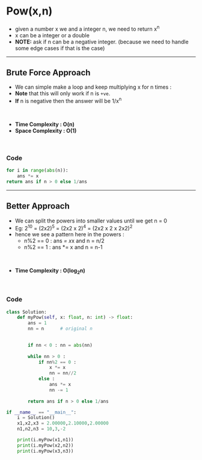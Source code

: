 # Pow(x,n)

- given a number x we and a integer n, we need to return x<sup>n</sup>
- x can be a integer or a double 
- **NOTE:** ask if n can be a negative integer. (because we need to handle some edge cases if that is the case)

---

## Brute Force Approach  

- We can simple make a loop and keep multiplying x for n times : 
- **Note** that this will only work if n is `+ve`.
- **If** n is negative then the answer will be 1/x<sup>n</sup>

<br>

- **Time Complexity : O(n)**
- **Space Complexity : O(1)**

<br>

### Code 

```python 
for i in range(abs(n)):
    ans *= x
return ans if n > 0 else 1/ans
```

---

## Better Approach 

- We can split the powers into smaller values until we get n = 0
- Eg: 2<sup>10</sup> = (2x2)<sup>5</sup> = (2x2 x 2)<sup>4</sup> = (2x2 x 2 x 2x2)<sup>2</sup>
- hence we see a pattern here in the powers : 
    - n%2 == 0 : ans *= x*x and n = n/2
    - n%2 == 1 : ans *= x and n = n-1

<br>

- **Time Complexity : O(log<sub>2</sub>n)**

<br>

### Code

```python 
class Solution:
    def myPow(self, x: float, n: int) -> float:
        ans = 1
        nn = n      # original n
        

        if nn < 0 : nn = abs(nn)
    
        while nn > 0 : 
            if nn%2 == 0 :
                x *= x
                nn = nn//2
            else : 
                ans *= x
                nn -= 1
        
        return ans if n > 0 else 1/ans

if __name__ == "__main__":
    i = Solution()
    x1,x2,x3 = 2.00000,2.10000,2.00000
    n1,n2,n3 = 10,3,-2

    print(i.myPow(x1,n1))
    print(i.myPow(x2,n2))
    print(i.myPow(x3,n3))
```